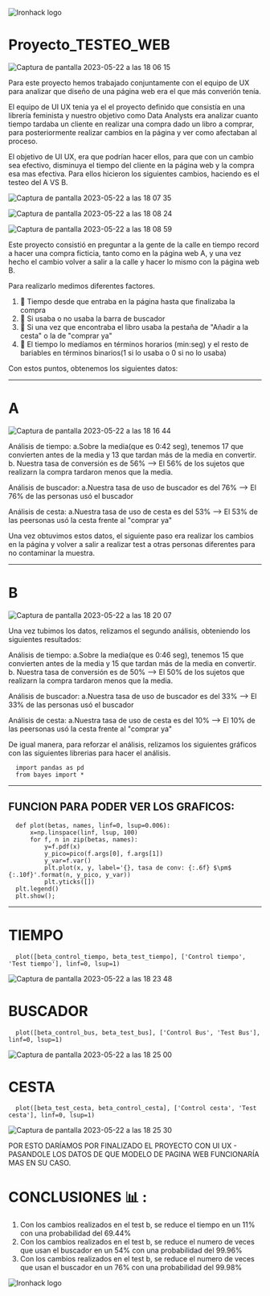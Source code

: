 ![Ironhack logo](https://i.imgur.com/1QgrNNw.png)


# Proyecto_TESTEO_WEB


![Captura de pantalla 2023-05-22 a las 18 06 15](https://github.com/Ironhack-Data-Madrid-Abril-2023/6.3-lab_two_sample_hypothesis_test/assets/125477881/061f1799-9a84-469e-b30c-04014e6e7c44)



Para este proyecto hemos trabajado conjuntamente con el equipo de UX para analizar que diseño de una página web era el que más converión tenía.

El equipo de UI UX tenia ya el el proyecto definido que consistía en una librería feminista y nuestro objetivo como Data Analysts era analizar cuanto tiempo tardaba un cliente en realizar una compra dado un libro a comprar, para posteriormente realizar cambios en la página y ver como afectaban al proceso.

El objetivo de UI UX, era que podrían hacer ellos, para que con un cambio sea efectivo, disminuya el tiempo del cliente en la página web y la compra esa mas efectiva. 
Para ellos hicieron los siguientes cambios, haciendo es el testeo del A VS B. 

![Captura de pantalla 2023-05-22 a las 18 07 35](https://github.com/Ironhack-Data-Madrid-Abril-2023/6.3-lab_two_sample_hypothesis_test/assets/125477881/4ffc155d-3be0-4705-bf71-29d41152fcd2)


![Captura de pantalla 2023-05-22 a las 18 08 24](https://github.com/Ironhack-Data-Madrid-Abril-2023/6.3-lab_two_sample_hypothesis_test/assets/125477881/450a325a-28bc-4aad-ab1c-13c7239d5066)


![Captura de pantalla 2023-05-22 a las 18 08 59](https://github.com/Ironhack-Data-Madrid-Abril-2023/6.3-lab_two_sample_hypothesis_test/assets/125477881/32f21d1a-a09e-4479-b1aa-f8caa31c3d3d)


Este proyecto consistió en preguntar a la gente de la calle en tiempo record a hacer una compra ficticia, tanto como en la página web A, y una vez hecho el cambio volver a salir a la calle y hacer lo mismo con la página web B. 


Para realizarlo medimos diferentes factores.

  1.  :crystal_ball: Tiempo desde que entraba en la página hasta que finalizaba la compra
  2.  :crystal_ball: Si usaba o no usaba la barra de buscador
  3.  :crystal_ball: Si una vez que encontraba el libro usaba la pestaña de "Añadir a la cesta" o la de "comprar ya"
  4.  :crystal_ball: El tiempo lo medíamos en términos horarios (min:seg) y el resto de bariables en términos binarios(1 si lo usaba o 0 si no lo usaba)



Con estos puntos, obtenemos los siguientes datos:

******************************************

# A

![Captura de pantalla 2023-05-22 a las 18 16 44](https://github.com/Ironhack-Data-Madrid-Abril-2023/6.3-lab_two_sample_hypothesis_test/assets/125477881/712f9cb5-85b1-4355-8833-2c8ce803a0cd)


Análisis de tiempo: a.Sobre la media(que es 0:42 seg), tenemos 17 que convierten antes de la media y 13 que tardan más de la media en convertir. b. Nuestra tasa de conversión es de 56% --> El 56% de los sujetos que realizarn la compra tardaron menos que la media.

Análisis de buscador: a.Nuestra tasa de uso de buscador es del 76% --> El 76% de las personas usó el buscador

Análisis de cesta: a.Nuestra tasa de uso de cesta es del 53% --> El 53% de las peersonas usó la cesta frente al "comprar ya"

Una vez obtuvimos estos datos, el siguiente paso era realizar los cambios en la página y volver a salir a realizar test a otras personas diferentes para no contaminar la muestra.

******************************************

# B

![Captura de pantalla 2023-05-22 a las 18 20 07](https://github.com/Ironhack-Data-Madrid-Abril-2023/6.3-lab_two_sample_hypothesis_test/assets/125477881/c3fb1591-3288-4d75-8d68-468c5dcce602)

Una vez tubimos los datos, relizamos el segundo análisis, obteniendo los siguientes resultados:

Análisis de tiempo: a.Sobre la media(que es 0:46 seg), tenemos 15 que convierten antes de la media y 15 que tardan más de la media en convertir. b. Nuestra tasa de conversión es de 50% --> El 50% de los sujetos que realizarn la compra tardaron menos que la media.

Análisis de buscador: a.Nuestra tasa de uso de buscador es del 33% --> El 33% de las personas usó el buscador

Análisis de cesta: a.Nuestra tasa de uso de cesta es del 10% --> El 10% de las peersonas usó la cesta frente al "comprar ya"


    
    
De igual manera, para reforzar el análisis, relizamos los siguientes gráficos con las siguientes librerias para hacer el análisis. 

      import pandas as pd
      from bayes import *

*******************************************************************
## FUNCION PARA PODER VER LOS GRAFICOS:


      def plot(betas, names, linf=0, lsup=0.006):
          x=np.linspace(linf, lsup, 100)
          for f, n in zip(betas, names):
              y=f.pdf(x)
              y_pico=pico(f.args[0], f.args[1])
              y_var=f.var()
              plt.plot(x, y, label='{}, tasa de conv: {:.6f} $\pm$ {:.10f}'.format(n, y_pico, y_var))
              plt.yticks([])
      plt.legend()
      plt.show();

**********************************************************************

# TIEMPO

      plot([beta_control_tiempo, beta_test_tiempo], ['Control tiempo', 'Test tiempo'], linf=0, lsup=1)

![Captura de pantalla 2023-05-22 a las 18 23 48](https://github.com/Ironhack-Data-Madrid-Abril-2023/6.3-lab_two_sample_hypothesis_test/assets/125477881/c73bea4b-7835-4b6d-8f95-e926f4f351e3)

# BUSCADOR

      plot([beta_control_bus, beta_test_bus], ['Control Bus', 'Test Bus'], linf=0, lsup=1)

![Captura de pantalla 2023-05-22 a las 18 25 00](https://github.com/Ironhack-Data-Madrid-Abril-2023/6.3-lab_two_sample_hypothesis_test/assets/125477881/263ca20c-d31c-4996-9c1b-777a814ab134)


# CESTA


      plot([beta_test_cesta, beta_control_cesta], ['Control cesta', 'Test cesta'], linf=0, lsup=1)

![Captura de pantalla 2023-05-22 a las 18 25 30](https://github.com/Ironhack-Data-Madrid-Abril-2023/6.3-lab_two_sample_hypothesis_test/assets/125477881/8d2ea5f0-4046-4910-ac70-7dc95e81fd1f)




POR ESTO DARÍAMOS POR FINALIZADO EL PROYECTO CON UI UX - PASANDOLE LOS DATOS DE QUE MODELO DE PAGINA WEB FUNCIONARÍA MAS EN SU CASO. 

# CONCLUSIONES        :bar_chart:  :





   1.  Con los cambios realizados en el test b, se reduce el tiempo en un 11% con una probabilidad del 69.44%
   2.  Con los cambios realizados en el test b, se reduce el numero de veces que usan el buscador en un 54% con una probabilidad del 99.96%
   3.  Con los cambios realizados en el test b, se reduce el numero de veces que usan el buscador en un 76% con una probabilidad del 99.98%
    
 
 
 
 

![Ironhack logo](https://i.imgur.com/1QgrNNw.png)